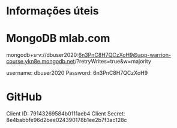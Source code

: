 # Informações úteis

# MongoDB mlab.com

mongodb+srv://dbuser2020:6n3PnC8H7QCzXoH9@app-warrion-course.ykn8e.mongodb.net/<dbname>?retryWrites=true&w=majority

username: dbuser2020
Password: 6n3PnC8H7QCzXoH9

# GitHub

Client ID: 79143269584b0111aeb4
Client Secret: 8e4babbfe96d2bee024390178b1ee2b7f3ac128c